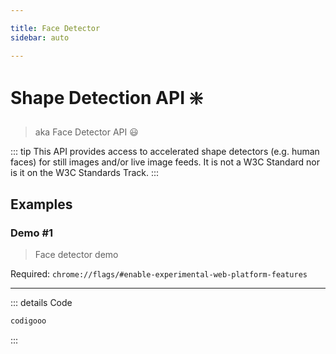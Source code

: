 ```yaml
---

title: Face Detector
sidebar: auto

---
```


# Shape Detection API ❇️
> aka Face Detector API 😃

::: tip
This API provides access to accelerated shape detectors (e.g. human faces) for still images and/or live image feeds.
It is not a W3C Standard nor is it on the W3C Standards Track.
:::

## Examples

### Demo #1
> Face detector demo

Required: `chrome://flags/#enable-experimental-web-platform-features`

<ClientOnly>
  <API-FaceDetector-Example1 />
</ClientOnly>

---

  <API-FaceDetector-Example1 />


::: details Code
```js
codigooo
```
:::
